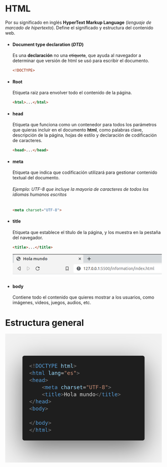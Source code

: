 # HTML

Por su significado en inglés **HyperText Markup Language** (*lenguaje de marcado de hipertexto*). Define el significado y estructura del contenido web.

- #### Document type declaration (*DTD*)

    Es una **declaración** no una ~~etiqueta~~, que ayuda al navegador a determinar que versión de html se usó para escribir el documento.

    ```html
    <!DOCTYPE>
    ```

- #### Root

    Etiqueta raiz para envolver todo el contenido de la página.

    ```html
    <html>...</html>
    ```

- #### head

    Etiqueta que funciona como un contenedor para todos los parámetros que quieras incluir en el documento **html**, como palabras clave, descripción de la página, hojas de estilo y declaración de codificación de caracteres.

    ```html
    <head>...</head>
    ```

- #### meta

    Etiqueta que indica que codificación utilizará para gestionar contenido textual del documento.
    ###### Ejemplo: UTF-8 que incluye la mayoria de caracteres de todos los idiomas humanos escritos

    ```html
    <meta charset="UTF-8">
    ```

- #### title

    Etiqueta que establece el título de la página, y los muestra en la pestaña del navegador.

    ```html
    <title>...</title>
    ```

    ![etiqueta title](img/title.png)

- #### body

    Contiene todo el contenido que quieres mostrar a los usuarios, como imágenes, videos, juegos, audios, etc.

# Estructura general

![estructura de una página web](img/structure.png)